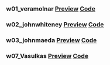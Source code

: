 ### w01_veramolnar  [Preview](https://hiroyukisakamoto.github.io/rtp_sfpc_fall21/w01_veramolnar)  [Code](https://github.com/hiroyukisakamoto/rtp_sfpc_fall21/blob/e3a89bc51d6a397db25d7a0581ffe99ce74de442/w01_veramolnar/sketch.js)

### w02_johnwhiteney  [Preview](https://hiroyukisakamoto.github.io/rtp_sfpc_fall21/w02_johnwhiteney/bin/w2_johnwhiteney.html) [Code](https://github.com/hiroyukisakamoto/rtp_sfpc_fall21/tree/master/w02_johnwhiteney/src)

### w03_johnmaeda [Preview](https://hiroyukisakamoto.github.io/rtp_sfpc_fall21/w03_johnmaeda) [Code](https://github.com/hiroyukisakamoto/rtp_sfpc_fall21/blob/master/w03_johnmaeda/sketch.js)

### w07_Vasulkas  [Preview](https://hiroyukisakamoto.github.io/rtp_sfpc_fall21/w07_Vasulkas/bin/ruttEtra1.html) [Code](https://github.com/hiroyukisakamoto/rtp_sfpc_fall21/tree/master/w07_Vasulkas/src)
